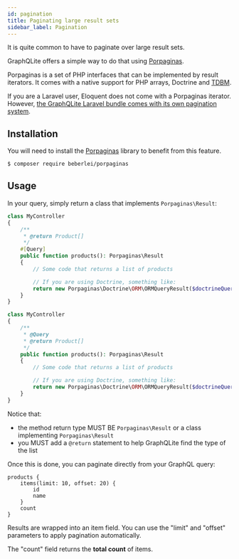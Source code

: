 ```yaml
---
id: pagination
title: Paginating large result sets
sidebar_label: Pagination
---
```


It is quite common to have to paginate over large result sets.

GraphQLite offers a simple way to do that using [Porpaginas](https://github.com/beberlei/porpaginas).

Porpaginas is a set of PHP interfaces that can be implemented by result iterators. It comes with a native support for
PHP arrays, Doctrine and [TDBM](https://thecodingmachine.github.io/tdbm/doc/limit_offset_resultset.html).

<div class="alert alert-warning">If you are a Laravel user, Eloquent does not come with a Porpaginas
iterator. However, <a href="laravel-package-advanced">the GraphQLite Laravel bundle comes with its own pagination system</a>.</div>

## Installation

You will need to install the [Porpaginas](https://github.com/beberlei/porpaginas) library to benefit from this feature.

```bash
$ composer require beberlei/porpaginas
```

## Usage

In your query, simply return a class that implements `Porpaginas\Result`:

<!--DOCUSAURUS_CODE_TABS-->
<!--PHP 8+-->
```php
class MyController
{
    /**
     * @return Product[]
     */
    #[Query]
    public function products(): Porpaginas\Result
    {
        // Some code that returns a list of products

        // If you are using Doctrine, something like:
        return new Porpaginas\Doctrine\ORM\ORMQueryResult($doctrineQuery);
    }
}
```
<!--PHP 7+-->
```php
class MyController
{
    /**
     * @Query
     * @return Product[]
     */
    public function products(): Porpaginas\Result
    {
        // Some code that returns a list of products

        // If you are using Doctrine, something like:
        return new Porpaginas\Doctrine\ORM\ORMQueryResult($doctrineQuery);
    }
}
```
<!--END_DOCUSAURUS_CODE_TABS-->

Notice that:

- the method return type MUST BE `Porpaginas\Result` or a class implementing `Porpaginas\Result`
- you MUST add a `@return` statement to help GraphQLite find the type of the list

Once this is done, you can paginate directly from your GraphQL query:

```
products {
    items(limit: 10, offset: 20) {
        id
        name
    }
    count
}
```

Results are wrapped into an item field. You can use the "limit" and "offset" parameters to apply pagination automatically.

The "count" field returns the **total count** of items.
